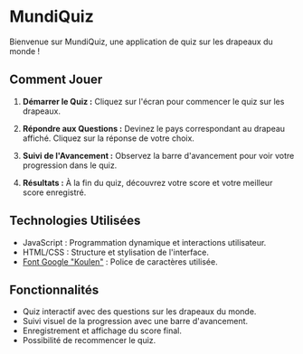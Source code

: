 # MundiQuiz

Bienvenue sur MundiQuiz, une application de quiz sur les drapeaux du monde !

## Comment Jouer

1. **Démarrer le Quiz :** Cliquez sur l'écran pour commencer le quiz sur les drapeaux.

2. **Répondre aux Questions :** Devinez le pays correspondant au drapeau affiché. Cliquez sur la réponse de votre choix.

3. **Suivi de l'Avancement :** Observez la barre d'avancement pour voir votre progression dans le quiz.

4. **Résultats :** À la fin du quiz, découvrez votre score et votre meilleur score enregistré.

## Technologies Utilisées

- JavaScript : Programmation dynamique et interactions utilisateur.
- HTML/CSS : Structure et stylisation de l'interface.
- [Font Google "Koulen"](https://fonts.google.com/specimen/Koulen) : Police de caractères utilisée.

## Fonctionnalités

- Quiz interactif avec des questions sur les drapeaux du monde.
- Suivi visuel de la progression avec une barre d'avancement.
- Enregistrement et affichage du score final.
- Possibilité de recommencer le quiz.
